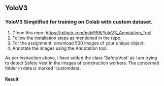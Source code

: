 ## YoloV3

### YoloV3 Simplified for training on Colab with custom dataset.
1. Clone this repo: https://github.com/miki998/YoloV3_Annotation_Tool
2. Follow the installation steps as mentioned in the repo.
3. For the assignment, download 500 images of your unique object.
4. Annotate the images using the Annotation tool.

As per instruction above, I have added the class 'SafetyVest' as I am trying to detect Safety Vest in the images of construction workers. The concerned folder in data is marked 'customdata'.

#### Result

